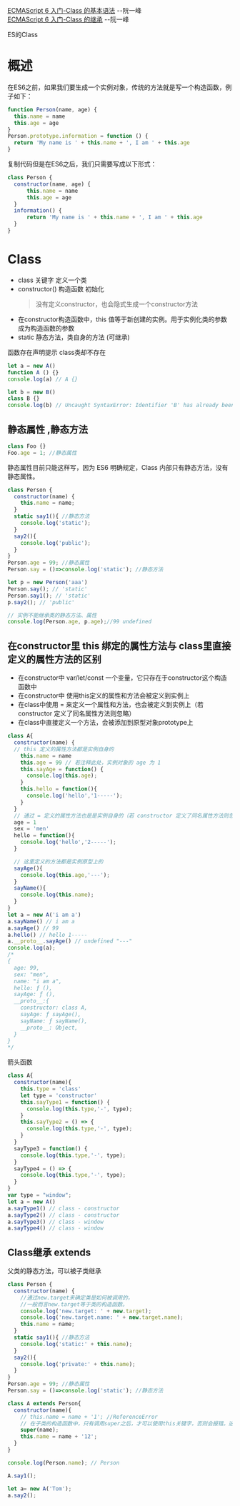 
[ECMAScript 6 入门-Class 的基本语法](https://es6.ruanyifeng.com/#docs/class) --阮一峰  
[ECMAScript 6 入门-Class 的继承](https://es6.ruanyifeng.com/#docs/class-extends) --阮一峰

ES的Class

# 概述

在ES6之前，如果我们要生成一个实例对象，传统的方法就是写一个构造函数，例子如下：
```js
function Person(name, age) {
  this.name = name
  this.age = age
}
Person.prototype.information = function () {
  return 'My name is ' + this.name + ', I am ' + this.age
}
```
复制代码但是在ES6之后，我们只需要写成以下形式：
```js
class Person {
  constructor(name, age) {
      this.name = name
      this.age = age
  }
  information() {
      return 'My name is ' + this.name + ', I am ' + this.age
  }
}
```

# Class

* class 关键字 定义一个类  
* constructor() 构造函数 初始化
  >没有定义constructor，也会隐式生成一个constructor方法
* 在constructor构造函数中，this 值等于新创建的实例。用于实例化类的参数成为构造函数的参数
* static 静态方法，类自身的方法 (可继承)
  

函数存在声明提示
class类却不存在

```js
let a = new A()
function A () {}
console.log(a) // A {}

let b = new B()
class B {}
console.log(b) // Uncaught SyntaxError: Identifier 'B' has already been declared
```


## 静态属性  ,静态方法
```js
class Foo {}
Foo.age = 1; //静态属性
```
静态属性目前只能这样写，因为 ES6 明确规定，Class 内部只有静态方法，没有静态属性。

```js
class Person {
  constructor(name) {
    this.name = name;
  }
  static say1(){ //静态方法
    console.log('static');
  }
  say2(){
    console.log('public');
  }
}
Person.age = 99; //静态属性
Person.say = ()=>console.log('static'); //静态方法

let p = new Person('aaa')
Person.say(); // 'static'
Person.say1(); // 'static'
p.say2(); // 'public'

// 实例不能继承类的静态方法、属性
console.log(Person.age, p.age);//99 undefined
```

## 在constructor里 this 绑定的属性方法与 class里直接定义的属性方法的区别
[](https://juejin.im/post/5e707417e51d45272054d5d3#heading-16)


* 在constructor中 var/let/const 一个变量，它只存在于constructor这个构造函数中
* 在constructor中 使用this定义的属性和方法会被定义到实例上
* 在class中使用 = 来定义一个属性和方法，也会被定义到实例上（若 constructor 定义了同名属性方法则忽略）
* 在class中直接定义一个方法，会被添加到原型对象prototype上

```js
class A{
  constructor(name) {
  // this 定义的属性方法都是实例自身的
    this.name = name
    this.age = 99 // 若注释此处，实例对象的 age 为 1
    this.sayAge = function() {
      console.log(this.age);
    }
    this.hello = function(){
      console.log('hello','1-----');
    }
  }
  // 通过 = 定义的属性方法也是是实例自身的（若 constructor 定义了同名属性方法则忽略）
  age = 1
  sex = 'men'
  hello = function(){
    console.log('hello','2-----');
  }

  // 这里定义的方法都是实例原型上的
  sayAge(){
    console.log(this.age,'---');
  }
  sayName(){
    console.log(this.name);
  }
}
let a = new A('i am a')  
a.sayName() // i am a
a.sayAge() // 99
a.hello() // hello 1-----
a.__proto__.sayAge() // undefined "---"
console.log(a);
/* 
{
  age: 99,
  sex: "men",
  name: "i am a",
  hello: ƒ (),
  sayAge: ƒ (),
  __proto__:{
    constructor: class A,
    sayAge: ƒ sayAge(),
    sayName: ƒ sayName(),
    __proto__: Object,
  }
}
*/
```

箭头函数
```js
class A{
  constructor(name){
    this.type = 'class'
    let type = 'constructor'
    this.sayType1 = function() {
      console.log(this.type,'-', type);
    }
    this.sayType2 = () => {
      console.log(this.type,'-', type);
    }
  }
  sayType3 = function() {
    console.log(this.type,'-', type);
  }
  sayType4 = () => {
    console.log(this.type,'-', type);
  }
}
var type = "window";
let a = new A()
a.sayType1() // class - constructor
a.sayType2() // class - constructor
a.sayType3() // class - window
a.sayType4() // class - window
```


## Class继承 extends
父类的静态方法，可以被子类继承

```js
class Person {
  constructor(name) {
    //通过new.target来确定类是如何被调用的，
    //一般而言new.target等于类的构造函数。
    console.log('new.target: ' + new.target);
    console.log('new.target.name: ' + new.target.name);
    this.name = name;
  }
  static say1(){ //静态方法
    console.log('static:' + this.name);
  }
  say2(){
    console.log('private:' + this.name);
  }
}
Person.age = 99; //静态属性
Person.say = ()=>console.log('static'); //静态方法

class A extends Person{
  constructor(name){
    // this.name = name + '1'; //ReferenceError
    // 在子类的构造函数中，只有调用super之后，才可以使用this关键字，否则会报错。这是因为子类实例的构建，基于父类实例，只有super方法才能调用父类实例。
    super(name);
    this.name = name + '12';
  }
}

console.log(Person.name); // Person

A.say1();

let a= new A('Tom');
a.say2();
```
